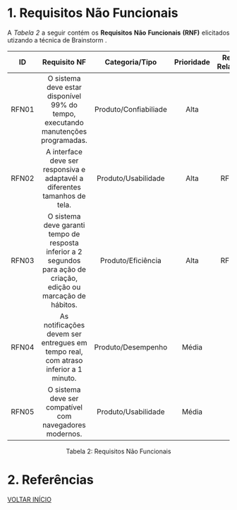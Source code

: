 # 1. Requisitos Não Funcionais

<p align="justify">A <i>Tabela 2</i> a seguir contém os <b>Requisitos Não Funcionais (RNF)</b> elicitados utizando a técnica de Brainstorm .</p>

| ID   |                                 Requisito NF                              | Categoria/Tipo | Prioridade | Requisitos Relacionados |
| :--: | :-----------------------------------------------------------------------: |:-------------: | :--------: | :-----------------: |
| RFN01 | O  sistema deve estar disponível 99% do tempo, executando manutenções programadas. | Produto/Confiabiliade | Alta | Todos
| RFN02 | A interface deve ser responsiva e adaptavél a diferentes tamanhos de tela. | Produto/Usabilidade | Alta | RF01, RF06 | 
|RFN03 | O sistema deve garanti tempo de resposta inferior a 2 segundos para ação de criação, edição ou marcação de hábitos. | Produto/Eficiência | Alta  | RF01, RF03 |
| RFN04 | As notificações devem ser entregues em tempo real, com atraso inferior a 1 minuto. | Produto/Desempenho | Média | RF09
| RFN05 | O sistema deve ser compatível com navegadores modernos. | Produto/Usabilidade | Média | RF06 | 
<div style="text-align: center">
<p>Tabela 2: Requisitos Não Funcionais</p>
</div>

# 2. Referências

<a href="../README.md">VOLTAR INÍCIO</a>
